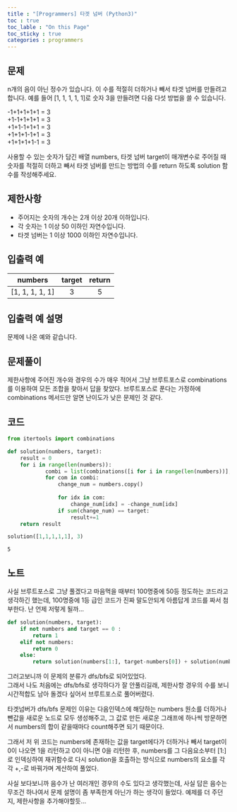 ```yaml
---
title : "[Programmers] 타겟 넘버 (Python3)"
toc : true
toc_lable : "On this Page"
toc_sticky : true
categories : programmers
---
```

## 문제 
n개의 음이 아닌 정수가 있습니다. 이 수를 적절히 더하거나 빼서 타겟 넘버를 만들려고 합니다. 예를 들어 [1, 1, 1, 1, 1]로 숫자 3을 만들려면 다음 다섯 방법을 쓸 수 있습니다.

-1+1+1+1+1 = 3   
+1-1+1+1+1 = 3   
+1+1-1+1+1 = 3   
+1+1+1-1+1 = 3   
+1+1+1+1-1 = 3   

사용할 수 있는 숫자가 담긴 배열 numbers, 타겟 넘버 target이 매개변수로 주어질 때 숫자를 적절히 더하고 빼서 타겟 넘버를 만드는 방법의 수를 return 하도록 solution 함수를 작성해주세요.

## 제한사항
* 주어지는 숫자의 개수는 2개 이상 20개 이하입니다.
* 각 숫자는 1 이상 50 이하인 자연수입니다.
* 타겟 넘버는 1 이상 1000 이하인 자연수입니다.

## 입출력 예
|numbers|	target|	return|
|:---:|:---:|:---:|
|[1, 1, 1, 1, 1]	|3	|5|

## 입출력 예 설명
문제에 나온 예와 같습니다.

## 문제풀이
제한사항에 주어진 개수와 경우의 수가 매우 적어서 그냥 브루트포스로 combinations를 이용하여 모든 조합을 찾아서 답을 찾았다. 브루트포스로 푼다는 가정하에 combinations 메서드만 알면 난이도가 낮은 문제인 것 같다.

## 코드


```python
from itertools import combinations

def solution(numbers, target):
    result = 0
    for i in range(len(numbers)):
            combi = list(combinations([i for i in range(len(numbers))],i))
            for com in combi:
                change_num = numbers.copy()
                
                for idx in com:
                    change_num[idx] = -change_num[idx]
                if sum(change_num) == target:
                    result+=1           
    return result
```


```python
solution([1,1,1,1,1], 3)
```




    5



## 노트
사실 브루트포스로 그냥 풀겠다고 마음먹을 때부터 100명중에 50등 정도하는 코드라고 생각하긴 했는데, 100명중에 1등 급인 코드가 진짜 말도안되게 아름답게 코드를 짜서 첨부한다. 난 언제 저렇게 될까...


```python
def solution(numbers, target):
    if not numbers and target == 0 :
        return 1
    elif not numbers:
        return 0
    else:
        return solution(numbers[1:], target-numbers[0]) + solution(numbers[1:], target+numbers[0])
```

그러고보니까 이 문제의 분류가 dfs/bfs로 되어있었다.   
그래서 나도 처음에는 dfs/bfs로 생각하다가 잘 안풀리길래, 제한사항 경우의 수를 보니 시간적합도 남아 돌겠다 싶어서 브루트포스로 풀어버렸다.

타겟넘버가 dfs/bfs 문제인 이유는 다음인덱스에 해당하는 numbers 원소를 더하거나 뺀값을 새로운 노드로 모두 생성해주고, 그 값로 만든 새로운 그래프에 하나씩 방문하면서 numbers의 합이 같을때마다 count해주면 되기 때문이다.

그래서 저 위 코드는 numbers에 존재하는 값을 target에다가 더하거나 빼서 target이 0이 나오면 1을 리턴하고 0이 아니면 0을 리턴한 후, numbers를 그 다음요소부터 [1:]로 인덱싱하여 재귀함수로 다시 solution을 호출하는 방식으로 numbers의 요소를 각각 +,-로 바꿔가며 계산하여 풀었다.

사실 보다보니까 음수가 난 여러개인 경우의 수도 있다고 생각했는데, 사실 답은 음수는 무조건 하나여서 문제 설명이 좀 부족한게 아닌가 하는 생각이 들었다. 예제를 더 주던지, 제한사항을 추가해야할듯...
